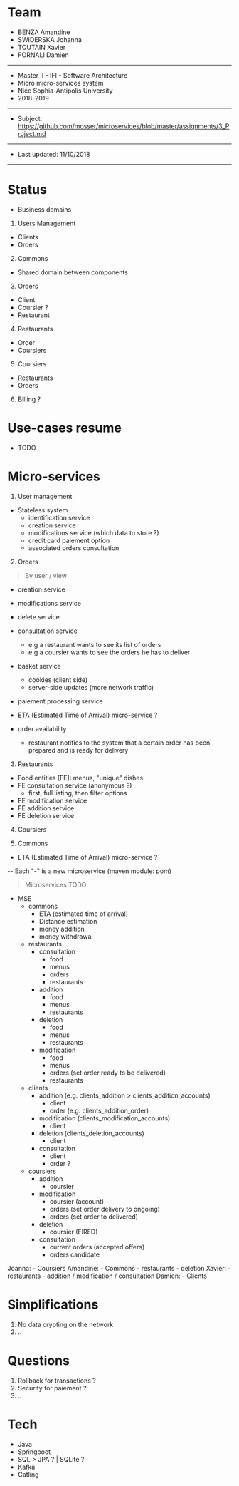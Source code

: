 # Team
- BENZA Amandine 
- SWIDERSKA Johanna
- TOUTAIN Xavier
- FORNALI Damien
----
- Master II - IFI - Software Architecture
- Micro micro-services system
- Nice Sophia-Antipolis University
- 2018-2019
----
- Subject: https://github.com/mosser/microservices/blob/master/assignments/3_Project.md
---
- Last updated: 11/10/2018
---

# Status
- Business domains

1. Users Management
- Clients
- Orders

2. Commons
- Shared domain between components

3. Orders
- Client
- Coursier ?
- Restaurant

4. Restaurants
- Order
- Coursiers

5. Coursiers
- Restaurants
- Orders

6. Billing ?


# Use-cases resume
- TODO

# Micro-services
1. User management
- Stateless system
	- identification service
	- creation service
	- modifications service (which data to store ?)
	- credit card paiement option
	- associated orders consultation

2. Orders
> By user / view
- creation service
- modifications service
- delete service

- consultation service
	- e.g a restaurant wants to see its list of orders
	- e.g a coursier wants to see the orders he has to deliver

- basket service
	- cookies (client side)
	- server-side updates (more network traffic)

- paiement processing service
- ETA (Estimated Time of Arrival) micro-service ?
- order availability
	- restaurant notifies to the system that
		a certain order has been prepared and is
		ready for delivery

3. Restaurants
- Food entities [FE]: menus, "unique" dishes
- FE consultation service (anonymous ?)
	- first, full listing, then filter options
- FE modification service
- FE addition service
- FE deletion service

4. Coursiers

5. Commons
- ETA (Estimated Time of Arrival) micro-service ?

--
Each "-" is a new microservice (maven module: pom)


> Microservices TODO

- MSE
	- commons
		- ETA (estimated time of arrival)
		- Distance estimation
		- money addition
		- money withdrawal
	- restaurants
		- consultation
			- food
			- menus
			- orders
			- restaurants
		- addition
			- food
			- menus
			- restaurants
		- deletion
			- food
			- menus
			- restaurants
		- modification
			- food
			- menus
			- orders (set order ready to be delivered)
			- restaurants
	- clients
		- addition (e.g. clients_addition > clients_addition_accounts)
			- client
			- order (e.g. clients_addition_order)
		- modification (clients_modification_accounts)
			- client
		- deletion	   (clients_deletion_accounts)
			- client
		- consultation
			- client
			- order ?
	- coursiers
		- addition
			- coursier
		- modification
			- coursier (account)
			- orders (set order delivery to ongoing)
			- orders (set order to delivered)
		- deletion
			- coursier (FIRED)
		- consultation
			- current orders (accepted offers)
			- orders candidate

Joanna:
	- Coursiers
Amandine:
	- Commons
	- restaurants - deletion
Xavier:
	- restaurants - addition / modification / consultation
Damien:
	- Clients


# Simplifications
1. No data crypting on the network
2. ..

# Questions
1. Rollback for transactions ?
2. Security for paiement ?
3. ..

# Tech
- Java
- Springboot
- SQL > JPA ? | SQLite ?
- Kafka
- Gatling